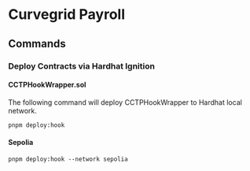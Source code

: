 # Curvegrid Payroll

## Commands

### Deploy Contracts via Hardhat Ignition

#### CCTPHookWrapper.sol

The following command will deploy CCTPHookWrapper to Hardhat local network.

```
pnpm deploy:hook
```

#### Sepolia

```
pnpm deploy:hook --network sepolia
```
